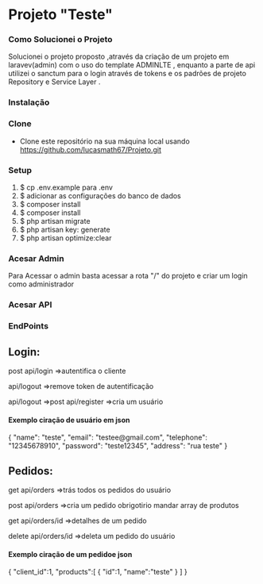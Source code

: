 

# Projeto "Teste"

<h3>Como Solucionei o Projeto </h3>
<p> Solucionei o projeto proposto ,através da criação de um projeto em laravev(admin) com o uso do template ADMINLTE , enquanto a parte de api utilizei o sanctum para
    o login através de tokens e  os padrões de projeto Repository e Service Layer .
</p>




<h3>Instalação</h3>






### Clone

- Clone este repositório na sua máquina local usando https://github.com/lucasmath67/Projeto.git

### Setup


<ol> 

<li>$ cp .env.example para .env </li>
<li>$ adicionar as configurações do banco de dados </li>
<li>$ composer install </li>
<li>$ composer install </li>
<li>$ php artisan migrate </li>
<li>$ php artisan key: generate </li>
<li>$ php artisan optimize:clear </li>

</ol>

### Acesar Admin
<p> Para Acessar o admin basta acessar a rota "/" do projeto  e criar um login como administrador  </p>


### Acesar API
  <h3>EndPoints</h3>
     <h2>Login:  </h2>
     <p>post api/login =>autentifica o cliente  </p>
     <p>api/logout =>remove token de autentificação </p>
     <p>api/logout =>post api/register =>cria um usuário</p>
     <h4>Exemplo ciração de usuário em json  </h4>
        <p>
            {
        "name": "teste",
        "email": "testee@gmail.com",
        "telephone": "12345678910",
        "password":  "teste12345",
        "address": "rua teste" }
        </p>
 <h2>Pedidos: </h2>
     
 <p>get  api/orders =>trás todos os pedidos do usuário </p>
 <p>post api/orders =>cria um pedido obrigotirio mandar array de produtos </p>
 <p>get api/orders/id =>detalhes de um pedido</p>
 <p>delete api/orders/id =>deleta um pedido do usuário </p>
 <h4>Exemplo ciração de um pedidoe json </h4>
       <p>  { 	"client_id":1, 	"products":[
    	{ "id":1, "name":"teste" } 	] }
        </p>
 

